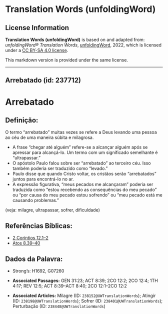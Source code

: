 # Translation Words (unfoldingWord)

## License Information

**Translation Words (unfoldingWord)** is based on and adapted from: _unfoldingWord® Translation Words_, [unfoldingWord](https://unfoldingword.org/utw), 2022, which is licensed under a [CC BY-SA 4.0 license](https://creativecommons.org/licenses/by-sa/4.0/legalcode.en).

This markdown version is provided under the same license.



--------------------------------

## Arrebatado (id: 237712)

Arrebatado
==========

Definição:
----------

O termo “arrebatado” muitas vezes se refere a Deus levando uma pessoa ao céu de uma maneira súbita e milagrosa.

* A frase “chegar até alguém” refere\-se a alcançar alguém após se apressar para alcançá\-lo. Um termo com um significado semelhante é “ultrapassar.”
* O apóstolo Paulo falou sobre ser “arrebatado” ao terceiro céu. Isso também poderia ser traduzido como “levado.”
* Paulo disse que quando Cristo voltar, os cristãos serão “arrebatados” juntos para encontrá\-lo no ar.
* A expressão figurativa, “meus pecados me alcançaram” poderia ser traduzida como “estou recebendo as consequências do meu pecado” ou “por causa do meu pecado estou sofrendo” ou “meu pecado está me causando problemas.”

(veja: milagre, ultrapassar, sofrer, dificuldade)

Referências Bíblicas:
---------------------

* [2 Coríntios 12\.1–2](https://ref.ly/2Cor12:1-2Cor12:2)
* [Atos 8\.39–40](https://ref.ly/Acts8:39-Acts8:40)

Dados da Palavra:
-----------------

* Strong’s: H1692, G07260

* **Associated Passages:** GEN 31:23; ACT 8:39; 2CO 12:2; 2CO 12:4; 1TH 4:17; REV 12:5; ACT 8:39–ACT 8:40; 2CO 12:1–2CO 12:2
* **Associated Articles:** Milagre (ID: `238152@UWTranslationWords`); Atingir (ID: `238198@UWTranslationWords`); Sofrer (ID: `238401@UWTranslationWords`); Perturbação (ID: `238448@UWTranslationWords`)

